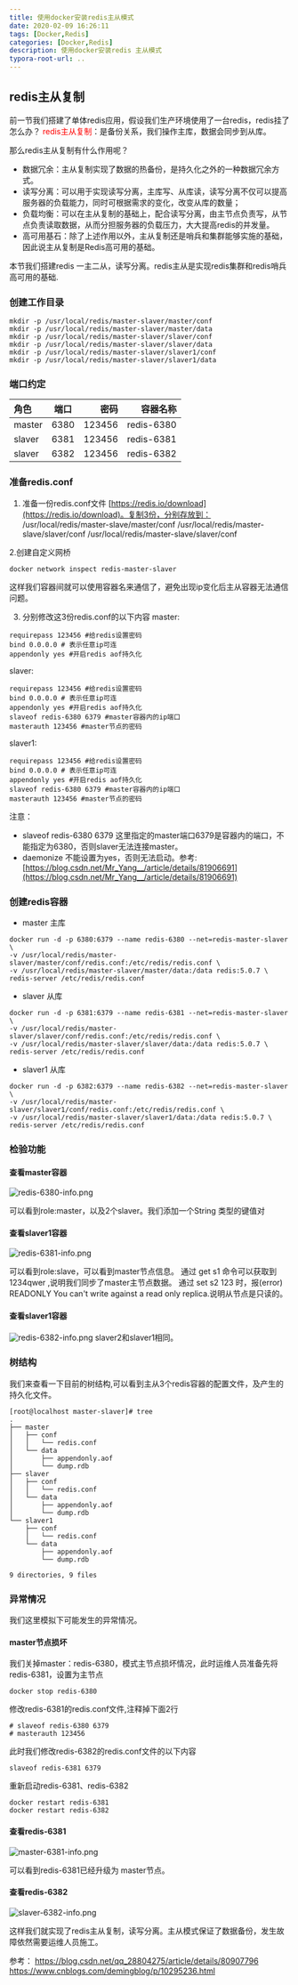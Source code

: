 ```yaml
---
title: 使用docker安装redis主从模式
date: 2020-02-09 16:26:11
tags: [Docker,Redis]
categories: [Docker,Redis]
description: 使用docker安装redis 主从模式
typora-root-url: ..
---
```

## redis主从复制

前一节我们搭建了单体redis应用，假设我们生产环境使用了一台redis，redis挂了怎么办？
<font color=red>redis主从复制</font>：是备份关系，我们操作主库，数据会同步到从库。

那么redis主从复制有什么作用呢？
* 数据冗余：主从复制实现了数据的热备份，是持久化之外的一种数据冗余方式。
* 读写分离：可以用于实现读写分离，主库写、从库读，读写分离不仅可以提高服务器的负载能力，同时可根据需求的变化，改变从库的数量；
* 负载均衡：可以在主从复制的基础上，配合读写分离，由主节点负责写，从节点负责读取数据，从而分担服务器的负载压力，大大提高redis的并发量。
* 高可用基石：除了上述作用以外，主从复制还是哨兵和集群能够实施的基础，因此说主从复制是Redis高可用的基础。

本节我们搭建redis 一主二从，读写分离。redis主从是实现redis集群和redis哨兵高可用的基础.

### 创建工作目录
```
mkdir -p /usr/local/redis/master-slaver/master/conf
mkdir -p /usr/local/redis/master-slaver/master/data
mkdir -p /usr/local/redis/master-slaver/slaver/conf
mkdir -p /usr/local/redis/master-slaver/slaver/data
mkdir -p /usr/local/redis/master-slaver/slaver1/conf
mkdir -p /usr/local/redis/master-slaver/slaver1/data
```

### 端口约定

|角色|端口|密码|容器名称|
|:---|:---:|---:|---:|
|master |6380  |123456 |redis-6380|
|slaver |6381  |123456 |redis-6381|
|slaver |6382  |123456 |redis-6382|

### 准备redis.conf

1. 准备一份redis.conf文件 [https://redis.io/download](https://redis.io/download)。复制3份，分别存放到：
/usr/local/redis/master-slave/master/conf
/usr/local/redis/master-slave/slaver/conf
/usr/local/redis/master-slave/slaver/conf

2.创建自定义网桥
```
docker network inspect redis-master-slaver
```
这样我们容器间就可以使用容器名来通信了，避免出现ip变化后主从容器无法通信问题。

3. 分别修改这3份redis.conf的以下内容
master:
```
requirepass 123456 #给redis设置密码
bind 0.0.0.0 # 表示任意ip可连
appendonly yes #开启redis aof持久化
```
slaver:
```
requirepass 123456 #给redis设置密码
bind 0.0.0.0 # 表示任意ip可连
appendonly yes #开启redis aof持久化
slaveof redis-6380 6379 #master容器内的ip端口
masterauth 123456 #master节点的密码
```
slaver1:
```
requirepass 123456 #给redis设置密码
bind 0.0.0.0 # 表示任意ip可连
appendonly yes #开启redis aof持久化
slaveof redis-6380 6379 #master容器内的ip端口
masterauth 123456 #master节点的密码
```
注意：
* slaveof redis-6380 6379 这里指定的master端口6379是容器内的端口，不能指定为6380，否则slaver无法连接master。
* daemonize 不能设置为yes，否则无法启动。参考:[https://blog.csdn.net/Mr_Yang__/article/details/81906691](https://blog.csdn.net/Mr_Yang__/article/details/81906691)

### 创建redis容器

* master 主库
```
docker run -d -p 6380:6379 --name redis-6380 --net=redis-master-slaver \
-v /usr/local/redis/master-slaver/master/conf/redis.conf:/etc/redis/redis.conf \
-v /usr/local/redis/master-slaver/master/data:/data redis:5.0.7 \
redis-server /etc/redis/redis.conf
```
* slaver 从库
```
docker run -d -p 6381:6379 --name redis-6381 --net=redis-master-slaver \
-v /usr/local/redis/master-slaver/slaver/conf/redis.conf:/etc/redis/redis.conf \
-v /usr/local/redis/master-slaver/slaver/data:/data redis:5.0.7 \
redis-server /etc/redis/redis.conf
```
* slaver1 从库
```
docker run -d -p 6382:6379 --name redis-6382 --net=redis-master-slaver \
-v /usr/local/redis/master-slaver/slaver1/conf/redis.conf:/etc/redis/redis.conf \
-v /usr/local/redis/master-slaver/slaver1/data:/data redis:5.0.7 \
redis-server /etc/redis/redis.conf
```
### 检验功能
#### 查看master容器
![redis-6380-info.png](/images/redis/redis-6380-info.png)

可以看到role:master，以及2个slaver。我们添加一个String 类型的键值对

#### 查看slaver1容器
![redis-6381-info.png](/images/redis/redis-6381-info.png)

可以看到role:slave，可以看到master节点信息。
通过 get s1 命令可以获取到1234qwer ,说明我们同步了master主节点数据。
通过 set s2 123 时，报(error) READONLY You can't write against a read only replica.说明从节点是只读的。

#### 查看slaver1容器
![redis-6382-info.png](/images/redis/redis-6382-info.png)
slaver2和slaver1相同。

### 树结构
我们来查看一下目前的树结构,可以看到主从3个redis容器的配置文件，及产生的持久化文件。
```
[root@localhost master-slaver]# tree
.
├── master
│   ├── conf
│   │   └── redis.conf
│   └── data
│       ├── appendonly.aof
│       └── dump.rdb
├── slaver
│   ├── conf
│   │   └── redis.conf
│   └── data
│       ├── appendonly.aof
│       └── dump.rdb
└── slaver1
    ├── conf
    │   └── redis.conf
    └── data
        ├── appendonly.aof
        └── dump.rdb

9 directories, 9 files

```
### 异常情况
我们这里模拟下可能发生的异常情况。

#### master节点损坏

我们关掉master：redis-6380，模式主节点损坏情况，此时运维人员准备先将redis-6381，设置为主节点
```
docker stop redis-6380
```
修改redis-6381的redis.conf文件,注释掉下面2行
```
# slaveof redis-6380 6379 
# masterauth 123456 
```
此时我们修改redis-6382的redis.conf文件的以下内容
```
slaveof redis-6381 6379
```
重新启动redis-6381、redis-6382
```
docker restart redis-6381
docker restart redis-6382
```
#### 查看redis-6381

![master-6381-info.png](/images/redis/master-6381-info.png)

可以看到redis-6381已经升级为 master节点。

#### 查看redis-6382

![slaver-6382-info.png](/images/redis/slaver-6382-info.png)

这样我们就实现了redis主从复制，读写分离。主从模式保证了数据备份，发生故障依然需要运维人员施工。

参考：
https://blog.csdn.net/qq_28804275/article/details/80907796
https://www.cnblogs.com/demingblog/p/10295236.html